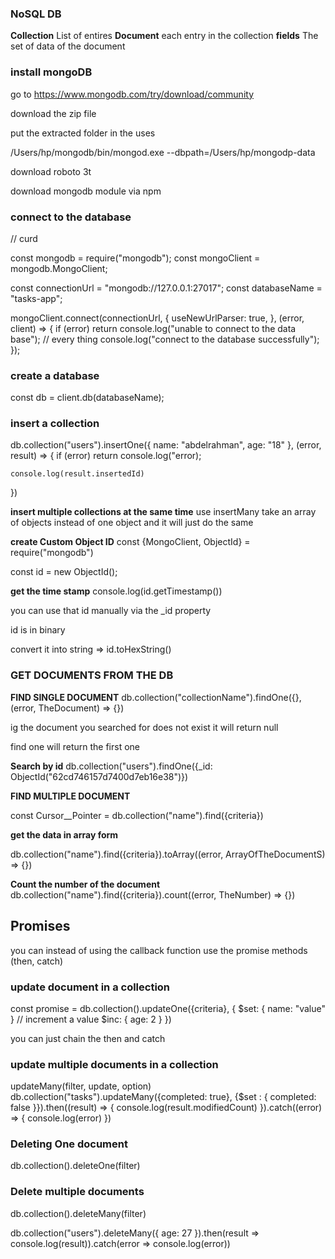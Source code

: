 ### NoSQL DB 


**Collection** List of entires
**Document** each entry in the collection 
**fields**  The set of data of the document


### install mongoDB

go to https://www.mongodb.com/try/download/community 

download the zip file

put the extracted folder in the uses 

/Users/hp/mongodb/bin/mongod.exe --dbpath=/Users/hp/mongodp-data


download roboto 3t 

download mongodb module via npm

### connect to the database
// curd

const mongodb = require("mongodb");
const mongoClient = mongodb.MongoClient;

const connectionUrl = "mongodb://127.0.0.1:27017";
const databaseName = "tasks-app";

mongoClient.connect(connectionUrl, {
  useNewUrlParser: true,
}, (error, client) => {
  if (error) return console.log("unable to connect to the data base");
  // every thing
  console.log("connect to the database successfully");
});


### create a database 

const db = client.db(databaseName);

### insert a collection 
db.collection("users").insertOne({
    name: "abdelrahman", 
    age: "18"
  }, (error, result) => {
    if (error) return console.log("error);

    console.log(result.insertedId)
  })

**insert multiple collections at the same time**
use insertMany
take an array of objects instead of one object and it will just do the same


**create Custom Object ID**
const {MongoClient, ObjectId} = require("mongodb")

const id = new ObjectId();


**get the time stamp**
console.log(id.getTimestamp())

you can use that id manually via the _id property

id is in binary 

convert it into string => id.toHexString()

### GET DOCUMENTS FROM THE DB

**FIND SINGLE DOCUMENT**
db.collection("collectionName").findOne({}, (error, TheDocument) => {})


ig the document you searched for does not exist it will return null

find one will return the first one

**Search by id**
    db.collection("users").findOne({_id: ObjectId("62cd746157d7400d7eb16e38")})


**FIND MULTIPLE DOCUMENT**

const Cursor__Pointer = db.collection("name").find({criteria})

**get the data in array form**

db.collection("name").find({criteria}).toArray((error, ArrayOfTheDocumentS) => {})

**Count the number of the document**
db.collection("name").find({criteria}).count((error, TheNumber) => {})

## Promises 
you can instead of using the callback function use the promise methods (then, catch)

### update document in a collection

 const promise = db.collection().updateOne({criteria}, {
  $set: {
    name: "value"
  }
  // increment a value
    $inc: {
    age: 2
  }
 })

you can just chain the then and catch

### update multiple documents in a collection
updateMany(filter, update, option)
db.collection("tasks").updateMany({completed: true}, {$set : {
      completed: false
    }}).then((result) => {
      console.log(result.modifiedCount)
    }).catch((error) => {
      console.log(error)
    })

### Deleting One document
db.collection().deleteOne(filter)


### Delete multiple documents
db.collection().deleteMany(filter)

db.collection("users").deleteMany({
      age: 27
    }).then(result => console.log(result)).catch(error => console.log(error))